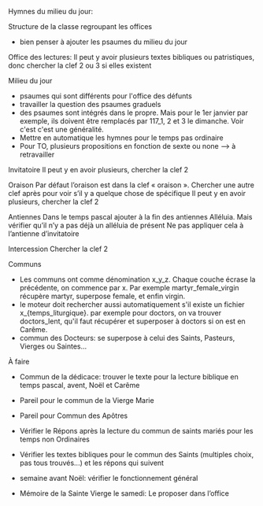 Hymnes du milieu du jour:

Structure de la classe regroupant les offices

- bien penser à ajouter les psaumes du milieu du jour

Office des lectures:
Il peut y avoir plusieurs textes bibliques ou patristiques, donc chercher la clef 2 ou 3 si elles existent

Milieu du jour

- psaumes qui sont différents pour l'office des défunts
- travailler la question des psaumes graduels
- des psaumes sont intégrés dans le propre. Mais pour le 1er janvier par exemple, ils doivent être remplacés par 117_1, 2 et 3 le dimanche. Voir c'est c'est une généralité.
- Mettre en automatique les hymnes pour le temps pas ordinaire
- Pour TO, plusieurs propositions en fonction de sexte ou none
  —> à retravailler

Invitatoire
Il peut y en avoir plusieurs, chercher la clef 2

Oraison
Par défaut l’oraison est dans la clef « oraison ». Chercher une autre clef après pour voir s’il y a quelque chose de spécifique
Il peut y en avoir plusieurs, chercher la clef 2

Antiennes
Dans le temps pascal ajouter à la fin des antiennes Alléluia. Mais vérifier qu’il n’y a pas déjà un alléluia de présent
Ne pas appliquer cela à l’antienne d’invitatoire

Intercession
Chercher la clef 2

Communs

- Les communs ont comme dénomination x_y_z. Chaque couche écrase la précédente, on commence par x. Par exemple martyr_female_virgin récupère martyr, superpose female, et enfin virgin.
- le moteur doit rechercher aussi automatiquement s'il existe un fichier x\_{temps_liturgique}. par exemple pour doctors, on va trouver doctors_lent, qu'il faut récupérer et superposer à doctors si on est en Carême.
- commun des Docteurs: se superpose à celui des Saints, Pasteurs, Vierges ou Saintes...

À faire

- Commun de la dédicace: trouver le texte pour la lecture biblique en temps pascal, avent, Noël et Carême
- Pareil pour le commun de la Vierge Marie
- Pareil pour Commun des Apôtres
- Vérifier le Répons après la lecture du commun de saints mariés pour les temps non Ordinaires
- Vérifier les textes bibliques pour le commun des Saints (multiples choix, pas tous trouvés...) et les répons qui suivent

- semaine avant Noël: vérifier le fonctionnement général

- Mémoire de la Sainte Vierge le samedi: Le proposer dans l’office
